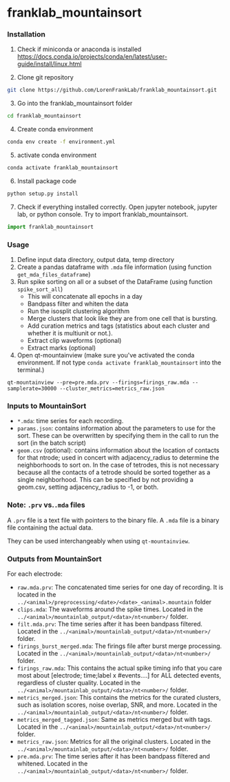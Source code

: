 # franklab_mountainsort

### Installation
1. Check if miniconda or anaconda is installed
https://docs.conda.io/projects/conda/en/latest/user-guide/install/linux.html

2. Clone git repository
```bash
git clone https://github.com/LorenFrankLab/franklab_mountainsort.git
```
3. Go into the franklab_mountainsort folder
```bash
cd franklab_mountainsort
```
4. Create conda environment
```bash
conda env create -f environment.yml
```
5. activate conda environment
```bash
conda activate franklab_mountainsort
```
6. Install package code
```bash
python setup.py install
```
7. Check if everything installed correctly. Open jupyter notebook, jupyter lab, or python console. Try to import franklab_mountainsort.
```python
import franklab_mountainsort
```

### Usage
1. Define input data directory, output data, temp directory
2. Create a pandas dataframe with `.mda` file information (using function `get_mda_files_dataframe`)
3. Run spike sorting on all or a subset of the DataFrame (using function `spike_sort_all`)
   - This will concatenate all epochs in a day
   - Bandpass filter and whiten the data
   - Run the isosplit clustering algorithm
   - Merge clusters that look like they are from one cell that is bursting.
   - Add curation metrics and tags (statistics about each cluster and whether it is multiunit or not.).
   - Extract clip waveforms (optional)
   - Extract marks (optional)
4. Open qt-mountainview (make sure you've activated the conda environment. If not type `conda activate franklab_mountainsort` into the terminal.)
```
qt-mountainview --pre=pre.mda.prv --firings=firings_raw.mda --samplerate=30000 --cluster_metrics=metrics_raw.json
```


### Inputs to MountainSort
+ `*.mda`: time series for each recording.
+ `params.json`: contains information about the parameters to use for the sort. These can be overwritten by specifying them in the call to run the sort (in the batch script)
+ `geom.csv` (optional): contains information about the location of contacts for that ntrode; used in concert with adjacency_radius to determine the neighborhoods to sort on. In the case of tetrodes, this is not necessary because all the contacts of a tetrode should be sorted together as a single neighborhood. This can be specified by not providing a geom.csv, setting adjacency_radius to -1, or both.

### Note: `.prv` vs.`.mda` files
A `.prv` file is a text file with pointers to the binary file.
A `.mda` file is a binary file containing the actual data.

They can be used interchangeably when using `qt-mountainview`.


### Outputs from MountainSort
For each electrode:
+ `raw.mda.prv`: The concatenated time series for one day of recording. It is located in the `../<animal>/preprocessing/<date>/<date>_<animal>.mountain` folder
+ `clips.mda`: The waveforms around the spike times. Located in the `../<animal>/mountainlab_output/<data>/nt<number>/` folder.
+ `filt.mda.prv`: The time series after it has been bandpass filtered.  Located in the `../<animal>/mountainlab_output/<data>/nt<number>/` folder.
+ `firings_burst_merged.mda`: The firings file after burst merge processing.  Located in the `../<animal>/mountainlab_output/<data>/nt<number>/` folder.
+ `firings_raw.mda`: This contains the actual spike timing info that you care most about [electrode; time;label x #events….] for ALL detected events, regardless of cluster quality.  Located in the `../<animal>/mountainlab_output/<data>/nt<number>/` folder.
+ `metrics_merged.json`: This contains the metrics for the curated clusters, such as isolation scores, noise overlap, SNR, and more. Located in the `../<animal>/mountainlab_output/<data>/nt<number>/` folder.
+ `metrics_merged_tagged.json`: Same as metrics merged but with tags. Located in the `../<animal>/mountainlab_output/<data>/nt<number>/` folder.
+ `metrics_raw.json`: Metrics for all the original clusters. Located in the `../<animal>/mountainlab_output/<data>/nt<number>/` folder.
+ `pre.mda.prv`: The time series after it has been bandpass filtered and whitened. Located in the `../<animal>/mountainlab_output/<data>/nt<number>/` folder.
